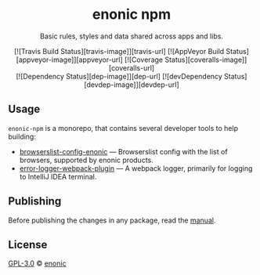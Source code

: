 <h1 align="center">enonic npm</h1>
<p align="center">Basic rules, styles and data shared across apps and libs.<p/>
<p align="center">
[![Travis Build Status][travis-image]][travis-url]
[![AppVeyor Build Status][appveyor-image]][appveyor-url]
[![Coverage Status][coveralls-image]][coveralls-url]
<br/>
[![Dependency Status][dep-image]][dep-url]
[![devDependency Status][devdep-image]][devdep-url]
<p/>

## Usage ##

`enonic-npm` is a monorepo, that contains several developer tools to help building:

* [browserslist-config-enonic](packages/browserslist-config-enonic#readme) — Browserslist config with the list of browsers, supported by enonic products.
* [error-logger-webpack-plugin](packages/error-logger-webpack-plugin#readme) — A webpack logger, primarily for logging to IntelliJ IDEA terminal.

## Publishing ##

Before publishing the changes in any package, read the [manual](PUBLISH.md).

## License ##

[GPL-3.0](LICENSE) © [enonic](https://enonic.com)

[travis-url]: https://travis-ci.org/enonic/enonic-npm
[travis-image]: https://img.shields.io/travis/enonic/enonic-npm.svg?logo=data%3Aimage%2Fsvg%2Bxml%3Bbase64%2CPHN2ZyB4bWxucz0iaHR0cDovL3d3dy53My5vcmcvMjAwMC9zdmciIHhtbG5zOnhsaW5rPSJodHRwOi8vd3d3LnczLm9yZy8xOTk5L3hsaW5rIiB2aWV3Qm94PSItMTQyLjUgLTE0Mi41IDI4NSAyODUiPjxjaXJjbGUgcj0iMTQxLjciIGZpbGw9IiNERDQ4MTQiLz48ZyBpZD0iYSIgZmlsbD0iI0ZGRiI%2BPGNpcmNsZSBjeD0iLTk2LjQiIHI9IjE4LjkiLz48cGF0aCBkPSJNLTQ1LjYgNjguNGMtMTYuNi0xMS0yOS0yOC0zNC00Ny44IDYtNSA5LjgtMTIuMyA5LjgtMjAuNnMtMy44LTE1LjctOS44LTIwLjZjNS0xOS44IDE3LjQtMzYuNyAzNC00Ny44bDEzLjggMjMuMkMtNDYtMzUuMi01NS4zLTE4LjctNTUuMyAwYzAgMTguNyA5LjMgMzUuMiAyMy41IDQ1LjJ6Ii8%2BPC9nPjx1c2UgeGxpbms6aHJlZj0iI2EiIHRyYW5zZm9ybT0icm90YXRlKDEyMCkiLz48dXNlIHhsaW5rOmhyZWY9IiNhIiB0cmFuc2Zvcm09InJvdGF0ZSgyNDApIi8%2BPC9zdmc%2B "Linux build"

[appveyor-url]: https://ci.appveyor.com/project/edloidas/enonic-npm/branch/master
[appveyor-image]: https://img.shields.io/appveyor/ci/edloidas/enonic-npm.svg?logo=data%3Aimage%2Fsvg%2Bxml%3Bbase64%2CPHN2ZyB4bWxucz0iaHR0cDovL3d3dy53My5vcmcvMjAwMC9zdmciIHZlcnNpb249IjEuMSIgd2lkdGg9IjEyOCIgaGVpZ2h0PSIxMjgiIHZpZXdCb3g9IjAgMCAxMjggMTI4Ij48ZyBmaWxsPSIjMUJBMUUyIiB0cmFuc2Zvcm09InNjYWxlKDgpIj48cGF0aCBkPSJNMCAyLjI2NWw2LjUzOS0uODg4LjAwMyA2LjI4OC02LjUzNi4wMzd6Ii8%2BPHBhdGggZD0iTTYuNTM2IDguMzlsLjAwNSA2LjI5My02LjUzNi0uODk2di01LjQ0eiIvPjxwYXRoIGQ9Ik03LjMyOCAxLjI2MWw4LjY3LTEuMjYxdjcuNTg1bC04LjY3LjA2OXoiLz48cGF0aCBkPSJNMTYgOC40NDlsLS4wMDIgNy41NTEtOC42Ny0xLjIyLS4wMTItNi4zNDV6Ii8%2BPC9nPjwvc3ZnPg== "Windows build"

[coveralls-url]: https://coveralls.io/github/enonic/enonic-npm?branch=master
[coveralls-image]: https://coveralls.io/repos/github/enonic/enonic-npm/badge.svg?branch=master

[dep-url]: https://david-dm.org/enonic/enonic-npm
[dep-image]: https://david-dm.org/enonic/enonic-npm.svg

[devdep-url]: https://david-dm.org/enonic/enonic-npm#info=devDependencies
[devdep-image]: https://david-dm.org/enonic/enonic-npm/dev-status.svg
